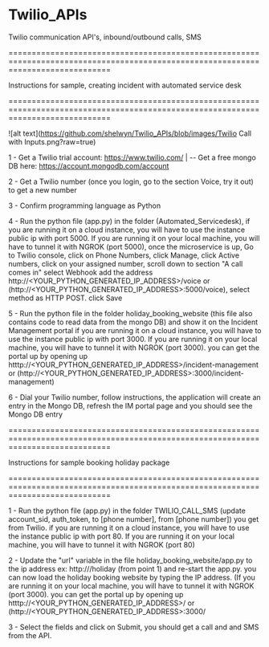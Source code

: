 # Twilio_APIs
Twilio communication API's, inbound/outbound calls, SMS

==================================================================================================================================

Instructions for sample, creating incident with automated service desk

==================================================================================================================================

![alt text](https://github.com/shelwyn/Twilio_APIs/blob/images/Twilio Call with Inputs.png?raw=true)

1 - Get a Twilio trial account: https://www.twilio.com/ | -- Get a free mongo DB here: https://account.mongodb.com/account 

2 - Get a Twilio number (once you login, go to the section Voice, try it out) to get a new number

3 - Confirm programming language as Python

4 - Run the python file (app.py) in the folder (Automated_Servicedesk), if you are running it on a cloud instance, you will have to use the instance public ip with port     5000. If you are running it on your local machine, you will have to tunnel it with NGROK (port 5000), once the microservice is up, Go to Twilio console, click on 
    Phone Numbers, click Manage, click Active numbers, click on your assigned number, scroll down to section "A call comes in" select Webhook add the address 
    http://<YOUR_PYTHON_GENERATED_IP_ADDRESS>/voice or (http://<YOUR_PYTHON_GENERATED_IP_ADDRESS>:5000/voice), select method as HTTP POST. click Save
    
5 - Run the python file in the folder holiday_booking_website (this file also contains code to read data from the mongo DB) and show it on the Incident Management portal
    if you are running it on a cloud instance, you will have to use the instance public ip with port 3000. If you are running it on your local machine, you will have         to tunnel it with NGROK (port 3000). you can get the portal up by opening up htttp://<YOUR_PYTHON_GENERATED_IP_ADDRESS>/incident-management  or                           (http://<YOUR_PYTHON_GENERATED_IP_ADDRESS>:3000/incident-management)
    
6 - Dial your Twilio number, follow instructions, the application will create an entry in the Mongo DB, refresh the IM portal page and you should see the Mongo DB entry
    
================================================================================================================================== 

Instructions for sample booking holiday package

==================================================================================================================================

1 - Run the python file (app.py) in the folder TWILIO_CALL_SMS (update account_sid, auth_token, to [phone number], from [phone number]) you get from Twilio. if you are       running it on a cloud instance, you will have to use the instance public ip with port 80. If you are running it on your local machine, you will have to tunnel it         with NGROK (port 80)

2 - Update the "url" variable in the file holiday_booking_website/app.py to the ip address ex: http://<YOUR API IP>/holiday (from point 1) and re-start the app.py. you       can now load the holiday booking website by typing the IP address. (If you are running it on your local machine, you will have to tunnel it with NGROK (port 3000).       you can get the portal up by opening up htttp://<YOUR_PYTHON_GENERATED_IP_ADDRESS>/ or (http://<YOUR_PYTHON_GENERATED_IP_ADDRESS>:3000/
    
3 - Select the fields and click on Submit, you should get a call and and SMS from the API. 
